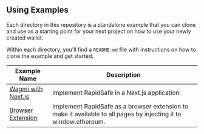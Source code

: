 ## Using Examples

Each directory in this repository is a standalone example that you can clone and use as a starting point for your next project on how to use your newly created wallet.

Within each directory, you'll find a `README.md` file with instructions on how to clone the example and get started.

| Example Name                         | Description                                                                                                      |
| ------------------------------------ | ---------------------------------------------------------------------------------------------------------------- |
| [Wagmi with Next.js](./wagmi-nextjs) | Implement RapidSafe in a Next.js application.                                                                    |
| [Browser Extension](./extension)     | Implement RapidSafe as a browser extension to make it available to all pages by injecting it to window.ethereum. |